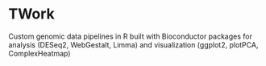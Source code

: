 # TWork
Custom genomic data pipelines in R built with Bioconductor packages for analysis (DESeq2, WebGestalt, Limma) and visualization (ggplot2, plotPCA, ComplexHeatmap)
